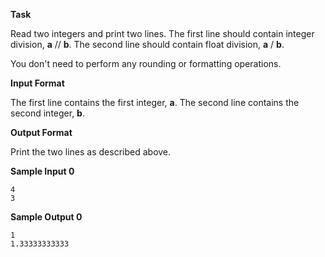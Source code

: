 **Task**

Read two integers and print two lines. The first line should contain integer division, **a** // **b**. The second line should contain float division, **a** / **b**.

You don't need to perform any rounding or formatting operations.

**Input Format**

The first line contains the first integer, **a**. The second line contains the second integer, **b**.

**Output Format**

Print the two lines as described above.

**Sample Input 0**

```
4
3
```

**Sample Output 0**

```
1
1.33333333333
```
